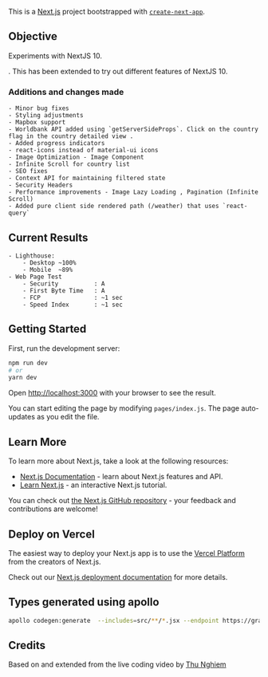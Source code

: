 This is a [Next.js](https://nextjs.org/) project bootstrapped with [`create-next-app`](https://github.com/vercel/next.js/tree/canary/packages/create-next-app).

## Objective

Experiments with NextJS 10.

. This has been extended to try out different features of NextJS 10.

### Additions and changes made   
    - Minor bug fixes
    - Styling adjustments
    - Mapbox support
    - Worldbank API added using `getServerSideProps`. Click on the country flag in the country detailed view .
    - Added progress indicators
    - react-icons instead of material-ui icons
    - Image Optimization - Image Component
    - Infinite Scroll for country list
    - SEO fixes
    - Context API for maintaining filtered state
    - Security Headers
    - Performance improvements - Image Lazy Loading , Pagination (Infinite Scroll)
    - Added pure client side rendered path (/weather) that uses `react-query`

## Current Results

    - Lighthouse:
        - Desktop ~100%
        - Mobile  ~89%
    - Web Page Test
        - Security          : A
        - First Byte Time   : A
        - FCP               : ~1 sec
        - Speed Index       : ~1 sec

## Getting Started

First, run the development server:

```bash
npm run dev
# or
yarn dev
```

Open [http://localhost:3000](http://localhost:3000) with your browser to see the result.

You can start editing the page by modifying `pages/index.js`. The page auto-updates as you edit the file.

## Learn More

To learn more about Next.js, take a look at the following resources:

- [Next.js Documentation](https://nextjs.org/docs) - learn about Next.js features and API.
- [Learn Next.js](https://nextjs.org/learn) - an interactive Next.js tutorial.

You can check out [the Next.js GitHub repository](https://github.com/vercel/next.js/) - your feedback and contributions are welcome!

## Deploy on Vercel

The easiest way to deploy your Next.js app is to use the [Vercel Platform](https://vercel.com/import?utm_medium=default-template&filter=next.js&utm_source=create-next-app&utm_campaign=create-next-app-readme) from the creators of Next.js.

Check out our [Next.js deployment documentation](https://nextjs.org/docs/deployment) for more details.

## Types generated using apollo

```sh
apollo codegen:generate  --includes=src/**/*.jsx --endpoint https://graphql-weather-api.herokuapp.com --target typescript --tagName=gql --outputFlat src/generated
```

## Credits

Based on and extended from the live coding video by [Thu Nghiem](https://www.youtube.com/watch?v=v8o9iJU5hEA)